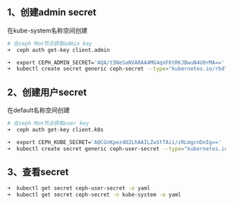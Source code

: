 ## 1、创建admin secret

在kube-system名称空间创建

``` bash
# 在ceph Mon节点获取admin key
➜  ceph auth get-key client.admin

➜  export CEPH_ADMIN_SECRET='AQA/t5NeSaNVARAA4MG4qnF6tRKJBwuN4UOrMA=='
➜  kubectl create secret generic ceph-secret --type="kubernetes.io/rbd" --from-literal=key=$CEPH_ADMIN_SECRET --namespace=kube-system
```

## 2、创建用户secret

在default名称空间创建

``` bash
# 在ceph Mon节点获取user key
➜  ceph auth get-key client.k8s

➜  export CEPH_KUBE_SECRET='AQCGnKpez4D2LhAAILZwStTAii/zRLmgcnDnIg=='
➜  kubectl create secret generic ceph-user-secret --type="kubernetes.io/rbd" --from-literal=key=$CEPH_KUBE_SECRET --namespace=default
```

## 3、查看secret

``` bash
➜  kubectl get secret ceph-user-secret -o yaml
➜  kubectl get secret ceph-secret -n kube-system -o yaml
```

